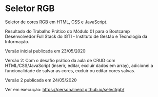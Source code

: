 # Seletor RGB

Seletor de cores RGB em HTML, CSS e JavaScript.

Resultado do Trabalho Prático do Módulo 01 para o Bootcamp Desenvolvedor Full Stack do IGTI - Instituto de Gestão e Tecnologia da Informação.

Versão inicial publicada em 23/05/2020

Versão 2: Com o desafio prático da aula de CRUD com HTML/CSS/JavaScript (inserir, editar, excluir dados em array), adicionei a funcionalidade de salvar as cores, excluir ou editar cores salvas.

Versão 2 publicada em 24/05/2020

Ver em execução: https://personalnerd.github.io/selectrgb/
